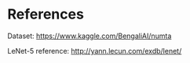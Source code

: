# References

Dataset: https://www.kaggle.com/BengaliAI/numta

LeNet-5 reference: http://yann.lecun.com/exdb/lenet/
